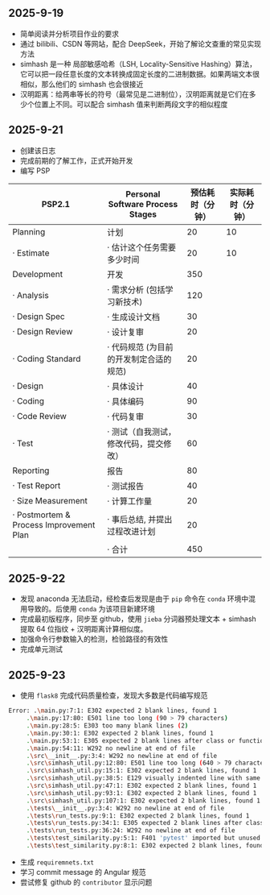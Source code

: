 ## 2025-9-19

- 简单阅读并分析项目作业的要求
- 通过 bilibili、CSDN 等网站，配合 DeepSeek，开始了解论文查重的常见实现方法
- simhash 是一种 局部敏感哈希（LSH, Locality-Sensitive Hashing）算法，它可以把一段任意长度的文本转换成固定长度的二进制数据。如果两端文本很相似，那么他们的 simhash 也会很接近
- 汉明距离：给两串等长的符号（最常见是二进制位），汉明距离就是它们在多少个位置上不同。可以配合 simhash 值来判断两段文字的相似程度

## 2025-9-21

- 创建该日志
- 完成前期的了解工作，正式开始开发
- 编写 PSP



| PSP2.1                                  | Personal Software Process Stages        | 预估耗时（分钟） | 实际耗时（分钟） |
| --------------------------------------- | --------------------------------------- | ---------------- | ---------------- |
| Planning                                | 计划                                    | 20               | 10               |
| · Estimate                              | · 估计这个任务需要多少时间              | 20               | 10               |
| Development                             | 开发                                    | 350              |                  |
| · Analysis                              | · 需求分析 (包括学习新技术)             | 120              |                  |
| · Design Spec                           | · 生成设计文档                          | 30               |                  |
| · Design Review                         | · 设计复审                              | 20               |                  |
| · Coding Standard                       | · 代码规范 (为目前的开发制定合适的规范) | 20               |                  |
| · Design                                | · 具体设计                              | 40               |                  |
| · Coding                                | · 具体编码                              | 90               |                  |
| · Code Review                           | · 代码复审                              | 30               |                  |
| · Test                                  | · 测试（自我测试，修改代码，提交修改）  | 60               |                  |
| Reporting                               | 报告                                    | 80               |                  |
| · Test Report                           | · 测试报告                              | 40               |                  |
| · Size Measurement                      | · 计算工作量                            | 20               |                  |
| · Postmortem & Process Improvement Plan | · 事后总结, 并提出过程改进计划          | 20               |                  |
|                                         | · 合计                                  | 450              |                  |

## 2025-9-22

- 发现 anaconda 无法启动，经检查后发现是由于 `pip` 命令在 `conda` 环境中混用导致的。后使用 `conda` 为该项目新建环境
- 完成最初版程序，同步至 github，使用 `jieba` 分词器预处理文本 + simhash 提取 64 位指纹 + 汉明距离计算相似度。
- 加强命令行参数输入的检测，检验路径的有效性
- 完成单元测试

## 2025-9-23

- 使用 `flask8` 完成代码质量检查，发现大多数是代码编写规范

```bash
Error: .\main.py:7:1: E302 expected 2 blank lines, found 1
     .\main.py:17:80: E501 line too long (90 > 79 characters)
     .\main.py:28:5: E303 too many blank lines (2)
     .\main.py:30:1: E302 expected 2 blank lines, found 1
     .\main.py:53:1: E305 expected 2 blank lines after class or function definition, found 1
     .\main.py:54:11: W292 no newline at end of file
     .\src\__init__.py:3:4: W292 no newline at end of file
     .\src\simhash_util.py:12:80: E501 line too long (640 > 79 characters)
     .\src\simhash_util.py:15:1: E302 expected 2 blank lines, found 1
     .\src\simhash_util.py:38:5: E129 visually indented line with same indent as next logical line    
     .\src\simhash_util.py:47:1: E302 expected 2 blank lines, found 1
     .\src\simhash_util.py:93:1: E302 expected 2 blank lines, found 1
     .\src\simhash_util.py:107:1: E302 expected 2 blank lines, found 1
     .\tests\__init__.py:3:4: W292 no newline at end of file
     .\tests\run_tests.py:9:1: E302 expected 2 blank lines, found 1
     .\tests\run_tests.py:34:1: E305 expected 2 blank lines after class or function definition, found 1
     .\tests\run_tests.py:36:24: W292 no newline at end of file
     .\tests\test_similarity.py:5:1: F401 'pytest' imported but unused
     .\tests\test_similarity.py:8:1: E302 expected 2 blank lines, found 1
```

- 生成 `requiremnets.txt`
- 学习 commit message 的 Angular 规范
- 尝试修复 github 的 `contributor` 显示问题
